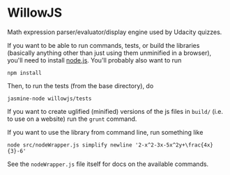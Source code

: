 WillowJS
========

Math expression parser/evaluator/display engine used by Udacity quizzes.

If you want to be able to run commands, tests, or build the libraries (basically anything other than just using
them unminified in a browser), you'll need to install [node.js](http://nodejs.org/).  You'll probably also want to run

	npm install

Then, to run the tests (from the base directory), do

	jasmine-node willowjs/tests

If you want to create uglified (minified) versions of the js files in `build/` (i.e. to use on a website)
run the `grunt` command.

If you want to use the library from command line, run something like

	node src/nodeWrapper.js simplify newline '2-x^2-3x-5x^2y+\frac{4x}{3}-6'

See the `nodeWrapper.js` file itself for docs on the available commands.
